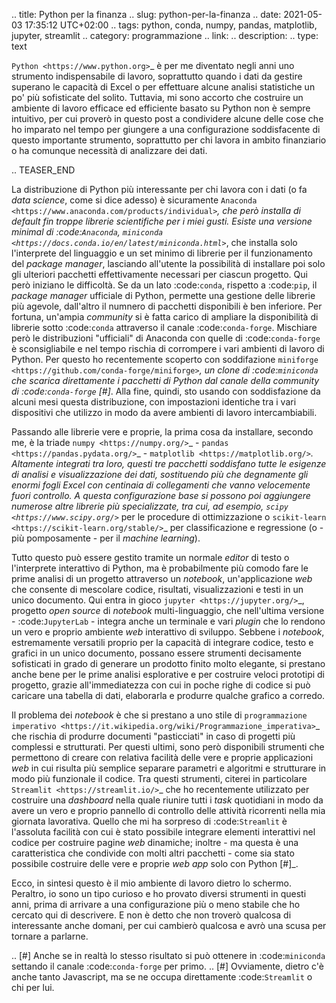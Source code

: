 .. title: Python per la finanza
.. slug: python-per-la-finanza
.. date: 2021-05-03 17:35:12 UTC+02:00
.. tags: python, conda, numpy, pandas, matplotlib, jupyter, streamlit
.. category: programmazione
.. link: 
.. description: 
.. type: text

`Python <https://www.python.org>`_ è per me diventato negli anni uno strumento indispensabile di lavoro, soprattutto quando i dati da gestire superano le capacità di Excel o per effettuare alcune analisi statistiche un po' più sofisticate del solito. Tuttavia, mi sono accorto che costruire un ambiente di lavoro efficace ed efficiente basato su Python non è sempre intuitivo, per cui proverò in questo post a condividere alcune delle cose che ho imparato nel tempo per giungere a una configurazione soddisfacente di questo importante strumento, soprattutto per chi lavora in ambito finanziario o ha comunque necessità di analizzare dei dati.

.. TEASER_END

La distribuzione di Python più interessante per chi lavora con i dati (o fa *data science*, come si dice adesso) è sicuramente `Anaconda <https://www.anaconda.com/products/individual>`_, che però installa di *default* fin troppe librerie scientifiche per i miei gusti. Esiste una versione *minimal* di :code:`Anaconda`, `miniconda <https://docs.conda.io/en/latest/miniconda.html>`_, che installa solo l'interprete del linguaggio e un set minimo di librerie per il funzionamento del *package manager*, lasciando all'utente la possibilità di installare poi solo gli ulteriori pacchetti effettivamente necessari per ciascun progetto. Qui però iniziano le difficoltà. Se da un lato :code:`conda`, rispetto a :code:`pip`, il *package manager* ufficiale di Python, permette una gestione delle librerie più agevole, dall'altro il numnero di pacchetti disponibili è ben inferiore. Per fortuna, un'ampia *community* si è fatta carico di ampliare la disponibilità di librerie sotto :code:`conda` attraverso il canale :code:`conda-forge`. Mischiare però le distribuzioni "ufficiali" di Anaconda con quelle di :code:`conda-forge` è sconsigliabile e nel tempo rischia di corrompere i vari ambienti di lavoro di Python. Per questo ho recentemente scoperto con soddifazione `miniforge <https://github.com/conda-forge/miniforge>`_, un clone di :code:`miniconda` che scarica direttamente i pacchetti di Python dal canale della *community* di :code:`conda-forge` [#]_. Alla fine, quindi, sto usando con soddisfazione da alcuni mesi questa distribuzione, con impostazioni identiche tra i vari dispositivi che utilizzo in modo da avere ambienti di lavoro intercambiabili.

Passando alle librerie vere e proprie, la prima cosa da installare, secondo me, è la triade `numpy <https://numpy.org/>`_ - `pandas <https://pandas.pydata.org/>`_ - `matplotlib <https://matplotlib.org/>`_. Altamente integrati tra loro, questi tre pacchetti soddisfano tutte le esigenze di analisi e visualizzazione dei dati, sostituendo più che degnamente gli enormi fogli Excel con centinaia di collegamenti che vanno velocemente fuori controllo. A questa configurazione base si possono poi aggiungere numerose altre librerie più specializzate, tra cui, ad esempio, `scipy <https://www.scipy.org/>`_ per le procedure di ottimizzazione o `scikit-learn <https://scikit-learn.org/stable/>`_ per classificazione e regressione (o - più pomposamente - per il *machine learning*).

Tutto questo può essere gestito tramite un normale *editor* di testo o l'interprete interattivo di Python, ma è probabilmente più comodo fare le prime analisi di un progetto attraverso un *notebook*, un'applicazione *web* che consente di mescolare codice, risultati, visualizzazioni e testi in un unico documento. Qui entra in gioco `jupyter <https://jupyter.org/>`_, progetto *open source* di *notebook* multi-linguaggio, che nell'ultima versione - :code:`JupyterLab` - integra anche un terminale e vari *plugin* che lo rendono un vero e proprio ambiente *web* interattivo di sviluppo. Sebbene i *notebook*, estremamente versatili proprio per la capacità di integrare codice, testo e grafici in un unico documento, possano essere strumenti decisamente sofisticati in grado di generare un prodotto finito molto elegante, si prestano anche bene per le prime analisi esplorative e per costruire veloci prototipi di progetto, grazie all'immediatezza con cui in poche righe di codice si può caricare una tabella di dati, elaborarla e produrre qualche grafico a corredo.

Il problema dei *notebook* è che si prestano a uno stile di `programmazione imperativo <https://it.wikipedia.org/wiki/Programmazione_imperativa>`_ che rischia di produrre documenti "pasticciati" in caso di progetti più complessi e strutturati. Per questi ultimi, sono però disponibili strumenti che permettono di creare con relativa facilità delle vere e proprie applicazioni *web* in cui risulta più semplice separare parametri e algoritmi e strutturare in modo più funzionale il codice. Tra questi strumenti, citerei in particolare `Streamlit <https://streamlit.io/>`_ che ho recentemente utilizzato per costruire una *dashboard* nella quale riunire tutti i *task* quotidiani in modo da avere un vero e proprio pannello di controllo delle attività ricorrenti nella mia giornata lavorativa. Quello che mi ha sorpreso di :code:`Streamlit` è l'assoluta facilità con cui è stato possibile integrare elementi interattivi nel codice per costruire pagine *web* dinamiche; inoltre - ma questa è una caratteristica che condivide con molti altri pacchetti - come sia stato possibile costruire delle vere e proprie *web app* solo con Python [#]_.

Ecco, in sintesi questo è il mio ambiente di lavoro dietro lo schermo. Peraltro, io sono un tipo curioso e ho provato diversi strumenti in questi anni, prima di arrivare a una configurazione più o meno stabile che ho cercato qui di descrivere. E non è detto che non troverò qualcosa di interessante anche domani, per cui cambierò qualcosa e avrò una scusa per tornare a parlarne. 

.. [#] Anche se in realtà lo stesso risultato si può ottenere in :code:`miniconda` settando il canale :code:`conda-forge` per primo.
.. [#] Ovviamente, dietro c'è anche tanto Javascript, ma se ne occupa direttamente :code:`Streamlit` o chi per lui.
 
